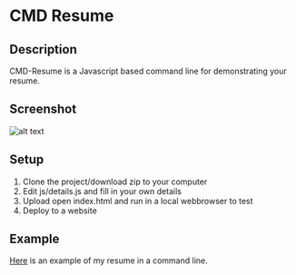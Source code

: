 # CMD Resume
## Description
CMD-Resume is a Javascript based command line for demonstrating your resume.
## Screenshot
![alt text](https://s3-ap-southeast-2.amazonaws.com/bbody-images/github/cmd-resume/cmd-resume.png
 "CMD Resume Screenshot")

## Setup
1. Clone the project/download zip to your computer
2. Edit js/details.js and fill in your own details
5. Upload open index.html and run in a local webbrowser to test
6. Deploy to a website

## Example
[Here](http://cmd-resume.s3-ap-southeast-2.amazonaws.com/index.html) is an example of my resume in a command line.
